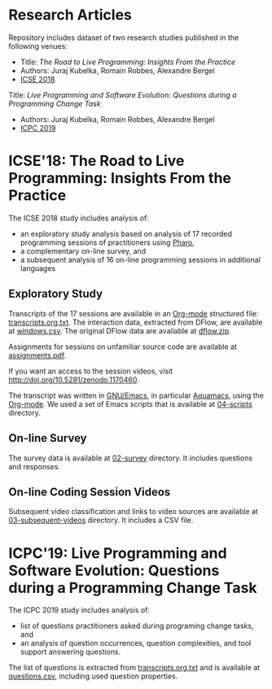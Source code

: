 <!-- -*- coding: utf-8-unix ; mode: markdown ; font-lock-multiline: t ; eval: (auto-fill-mode -1) ; eval: (flyspell-mode 1) ; eval: (visual-line-mode 1) -*- -->

# Research Articles

Repository includes dataset of two research studies published in the following venues:

- Title: *The Road to Live Programming: Insights From the Practice*
- Authors: Juraj Kubelka, Romain Robbes, Alexandre Bergel
- [ICSE 2018](https://www.icse2018.org/event/icse-2018-technical-papers-the-road-to-live-programming-insights-from-the-practice)

Title: *Live Programming and Software Evolution: Questions during a Programming Change Task*
- Authors: Juraj Kubelka, Romain Robbes, Alexandre Bergel
- [ICPC 2019](https://conf.researchr.org/home/icpc-2019)

# ICSE'18: The Road to Live Programming: Insights From the Practice

The ICSE 2018 study includes analysis of:
- an exploratory study analysis based on analysis of 17 recorded programming sessions of practitioners using [Pharo](http://pharo.org),
- a complementary on-line survey, and
- a subsequent analysis of 16 on-line programming sessions in additional languages

## Exploratory Study

Transcripts of the 17 sessions are available in an [Org-mode](http://orgmode.org) structured file: [transcripts.org.txt](./01-exploratory-study/transcripts.org.txt). The interaction data, extracted from DFlow, are available at [windows.csv](./01-exploratory-study/windows.csv). The original DFlow data are available at [dflow.zip](./01-exploratory-study/dflow.zip).

Assignments for sessions on unfamiliar source code are available at [assignments.pdf](./01-exploratory-study/assignments.pdf).

If you want an access to the session videos, visit http://doi.org/10.5281/zenodo.1170460.

The transcript was written in [GNU/Emacs](https://en.wikipedia.org/wiki/Emacs), in particular [Aquamacs](http://aquamacs.org), using the  [Org-mode](http://orgmode.org). We used a set of Emacs scripts that is available at [04-scripts](./04-scripts) directory.

## On-line Survey

The survey data is available at [02-survey](./02-survey) directory. It includes questions and responses.

## On-line Coding Session Videos

Subsequent video classification and links to video sources are available at [03-subsequent-videos](03-subsequent-videos) directory. It includes a CSV file.

# ICPC'19: Live Programming and Software Evolution: Questions during a Programming Change Task

The ICPC 2019 study includes analysis of:
- list of questions practitioners asked during programing change tasks, and
- an analysis of question occurrences, question complexities, and tool support answering questions.

The list of questions is extracted from [transcripts.org.txt](./01-exploratory-study/transcripts.org.txt) and is available at [questions.csv](./01-exploratory-study/questions.csv), including used question properties.

